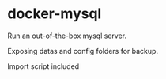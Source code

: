 docker-mysql
============

Run an out-of-the-box mysql server.

Exposing datas and config folders for backup.

Import script included